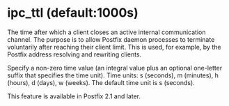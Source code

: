 # ipc_ttl (default:1000s) 


The time after which a client closes an active internal communication
channel.  The purpose is to allow Postfix daemon processes to
terminate voluntarily
after reaching their client limit.  This is used, for example, by
the Postfix address resolving and rewriting clients.


 Specify a non-zero time value (an integral value plus an optional
one-letter suffix that specifies the time unit).  Time units: s
(seconds), m (minutes), h (hours), d (days), w (weeks).
The default time unit is s (seconds).  


This feature is available in Postfix 2.1 and later.




